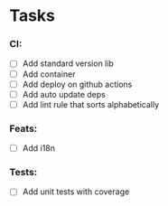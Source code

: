 # Tasks
### CI:
- [ ] Add standard version lib
- [ ] Add container
- [ ] Add deploy on github actions
- [ ] Add auto update deps
- [ ] Add lint rule that sorts alphabetically

### Feats:
- [ ] Add i18n

### Tests:
- [ ] Add unit tests with coverage
